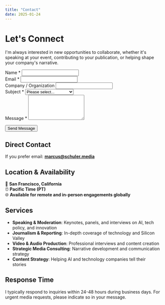```yaml
---
title: "Contact"
date: 2025-01-24
---
```


# Let's Connect

I'm always interested in new opportunities to collaborate, whether it's speaking at your event, contributing to your publication, or helping shape your company's narrative.

<form name="contact" method="POST" action="/thank-you/" data-netlify="true" netlify-honeypot="bot-field" class="contact-form">
  <input type="hidden" name="form-name" value="contact" />
  <p style="display:none;">
    <label>Don't fill this out if you're human: <input name="bot-field" /></label>
  </p>
  
  <div class="form-group">
    <label for="name">Name *</label>
    <input type="text" id="name" name="name" required />
  </div>
  
  <div class="form-group">
    <label for="email">Email *</label>
    <input type="email" id="email" name="email" required />
  </div>
  
  <div class="form-group">
    <label for="company">Company / Organization</label>
    <input type="text" id="company" name="company" />
  </div>
  
  <div class="form-group">
    <label for="subject">Subject *</label>
    <select id="subject" name="subject" required>
      <option value="">Please select...</option>
      <option value="speaking">Speaking Engagement</option>
      <option value="media">Media Inquiry</option>
      <option value="consulting">Consulting Project</option>
      <option value="newsletter">Newsletter Partnership</option>
      <option value="other">Other</option>
    </select>
  </div>
  
  <div class="form-group">
    <label for="message">Message *</label>
    <textarea id="message" name="message" rows="5" required></textarea>
  </div>
  
  <button type="submit" class="submit-btn">Send Message</button>
</form>

## Direct Contact

If you prefer email: **marcus@schuler.media**

## Location & Availability

📍 **San Francisco, California**  
⏰ **Pacific Time (PT)**  
🌐 **Available for remote and in-person engagements globally**

## Services

- **Speaking & Moderation**: Keynotes, panels, and interviews on AI, tech policy, and innovation
- **Journalism & Reporting**: In-depth coverage of technology and Silicon Valley
- **Video & Audio Production**: Professional interviews and content creation
- **Strategic Media Consulting**: Narrative development and communication strategy
- **Content Strategy**: Helping AI and technology companies tell their stories

## Response Time

I typically respond to inquiries within 24-48 hours during business days. For urgent media requests, please indicate so in your message.